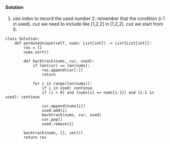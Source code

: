 #### Solution
1. use index to record the used number 2. remember that the condition (i-1 in used). cuz we need to include like [1,2,2] in [1,2,2]. cuz we start from 0.
```
class Solution:
    def permuteUnique(self, nums: List[int]) -> List[List[int]]:
        res = []
        nums.sort()
        
        def backtrack(nums, cur, used):
            if len(cur) == len(nums):
                res.append(cur[:])
                return
            
            for i in range(len(nums)):
                if i in used: continue
                if (i > 0) and (nums[i] == nums[i-1]) and (i-1 in used): continue
                
                cur.append(nums[i])
                used.add(i)
                backtrack(nums, cur, used)
                cur.pop()
                used.remove(i)
                
        backtrack(nums, [], set())
        return res
```